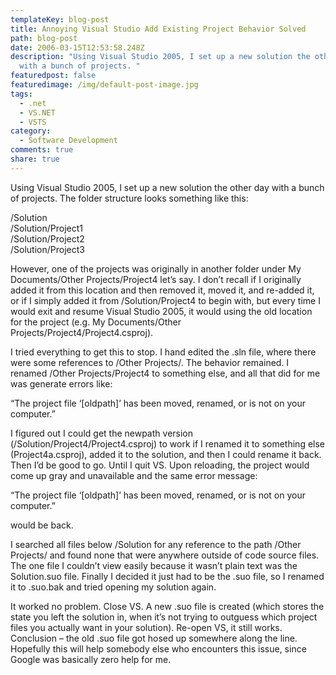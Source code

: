 ```yaml
---
templateKey: blog-post
title: Annoying Visual Studio Add Existing Project Behavior Solved
path: blog-post
date: 2006-03-15T12:53:58.248Z
description: "Using Visual Studio 2005, I set up a new solution the other day
  with a bunch of projects. "
featuredpost: false
featuredimage: /img/default-post-image.jpg
tags:
  - .net
  - VS.NET
  - VSTS
category:
  - Software Development
comments: true
share: true
---
```

<!--StartFragment-->

Using Visual Studio 2005, I set up a new solution the other day with a bunch of projects. The folder structure looks something like this:

/Solution\
/Solution/Project1\
/Solution/Project2\
/Solution/Project3

However, one of the projects was originally in another folder under My Documents/Other Projects/Project4 let’s say. I don’t recall if I originally added it from this location and then removed it, moved it, and re-added it, or if I simply added it from /Solution/Project4 to begin with, but every time I would exit and resume Visual Studio 2005, it would using the old location for the project (e.g. My Documents/Other Projects/Project4/Project4.csproj).

I tried everything to get this to stop. I hand edited the .sln file, where there were some references to /Other Projects/. The behavior remained. I renamed /Other Projects/Project4 to something else, and all that did for me was generate errors like:

“The project file ‘\[oldpath]’ has been moved, renamed, or is not on your computer.”

I figured out I could get the newpath version (/Solution/Project4/Project4.csproj) to work if I renamed it to something else (Project4a.csproj), added it to the solution, and then I could rename it back. Then I’d be good to go. Until I quit VS. Upon reloading, the project would come up gray and unavailable and the same error message:

“The project file ‘\[oldpath]’ has been moved, renamed, or is not on your computer.”

would be back.

I searched all files below /Solution for any reference to the path /Other Projects/ and found none that were anywhere outside of code source files. The one file I couldn’t view easily because it wasn’t plain text was the Solution.suo file. Finally I decided it just had to be the .suo file, so I renamed it to .suo.bak and tried opening my solution again.

It worked no problem. Close VS. A new .suo file is created (which stores the state you left the solution in, when it’s not trying to outguess which project files you actually want in your solution). Re-open VS, it still works. Conclusion – the old .suo file got hosed up somewhere along the line. Hopefully this will help somebody else who encounters this issue, since Google was basically zero help for me.

<!--EndFragment-->
